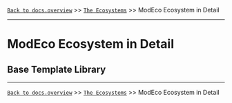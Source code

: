 [`Back to docs.overview`](../README.md) >> [`The Ecosystems`](../THE-ECOSYSTEMS.md) >> ModEco Ecosystem in Detail

-----
# ModEco Ecosystem in Detail

## Base Template Library


-----
[`Back to docs.overview`](../README.md) >> [`The Ecosystems`](../THE-ECOSYSTEMS.md) >> ModEco Ecosystem in Detail

